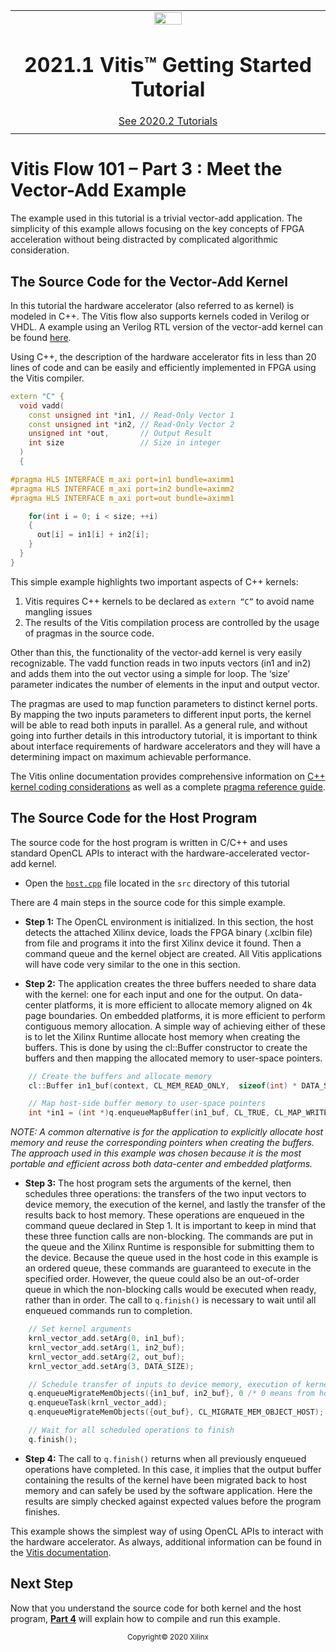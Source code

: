 <table class="sphinxhide">
 <tr>
   <td align="center"><img src="https://www.xilinx.com/content/dam/xilinx/imgs/press/media-kits/corporate/xilinx-logo.png" width="30%"/><h1>2021.1 Vitis™ Getting Started Tutorial</h1>
   <a href="https://github.com/Xilinx/Vitis-Tutorials/tree/2020.2">See 2020.2 Tutorials</a>
   </td>
 </tr>
 <tr>
 <td>
 </td>
 </tr>
</table>

# Vitis Flow 101 – Part 3 : Meet the Vector-Add Example

 The example used in this tutorial is a trivial vector-add application. The simplicity of this example allows focusing on the key concepts of FPGA acceleration without being distracted by complicated algorithmic consideration.

 

## The Source Code for the Vector-Add Kernel 

In this tutorial the hardware accelerator (also referred to as kernel) is modeled in C++. The Vitis flow also supports kernels coded in Verilog or VHDL. A example using an Verilog RTL version of the vector-add kernel can be found [here](https://github.com/Xilinx/Vitis_Accel_Examples/tree/master/rtl_kernels/rtl_vadd).

Using C++, the description of the hardware accelerator fits in less than 20 lines of code and can be easily and efficiently implemented in FPGA using the Vitis compiler.

```cpp
extern "C" {
  void vadd(
    const unsigned int *in1, // Read-Only Vector 1
    const unsigned int *in2, // Read-Only Vector 2
    unsigned int *out,       // Output Result
    int size                 // Size in integer
  )
  {

#pragma HLS INTERFACE m_axi port=in1 bundle=aximm1
#pragma HLS INTERFACE m_axi port=in2 bundle=aximm2
#pragma HLS INTERFACE m_axi port=out bundle=aximm1

    for(int i = 0; i < size; ++i)
    {
      out[i] = in1[i] + in2[i];
    }
  }
}
```


This simple example highlights two important aspects of C++ kernels:
1. Vitis requires C++ kernels to be declared as `extern “C”` to avoid name mangling issues
2. The results of the Vitis compilation process are controlled by the usage of pragmas in the source code. 

Other than this, the functionality of the vector-add kernel is very easily recognizable. The vadd function reads in two inputs vectors (in1 and in2) and adds them into the out vector using a simple for loop. The ‘size’ parameter indicates the number of elements in the input and output vector. 

The pragmas are used to map function parameters to distinct kernel ports. By mapping the two inputs parameters to different input ports, the kernel will be able to read both inputs in parallel. As a general rule, and without going into further details in this introductory tutorial, it is important to think about interface requirements of hardware accelerators and they will have a determining impact on maximum achievable performance.

The Vitis online documentation provides comprehensive information on [C++ kernel coding considerations](https://www.xilinx.com/html_docs/xilinx2021_1/vitis_doc/devckernels.html#rjk1519742919747) as well as a complete [pragma reference guide](https://www.xilinx.com/html_docs/xilinx2021_1/vitis_doc/hlspragmas.html#tfo1593136615570).




## The Source Code for the Host Program 

The source code for the host program is written in C/C++ and uses standard OpenCL APIs to interact with the hardware-accelerated vector-add kernel.

* Open the [`host.cpp`](./example/src/host.cpp) file located in the `src` directory of this tutorial

There are 4 main steps in the source code for this simple example.

* **Step 1:** The OpenCL environment is initialized. In this section, the host detects the attached Xilinx device, loads the FPGA binary (.xclbin file) from file and programs it into the first Xilinx device it found. Then a command queue and the kernel object are created. All Vitis applications will have code very similar to the one in this section.

* **Step 2:** The application creates the three buffers needed to share data with the kernel: one for each input and one for the output. On data-center platforms, it is more efficient to allocate memory aligned on 4k page boundaries. On embedded platforms, it is more efficient to perform contiguous memory allocation. A simple way of achieving either of these is to let the Xilinx Runtime allocate host memory when creating the buffers. This is done by using the cl::Buffer constructor to create the buffers and then mapping the allocated memory to user-space pointers.

```cpp
    // Create the buffers and allocate memory   
    cl::Buffer in1_buf(context, CL_MEM_READ_ONLY,  sizeof(int) * DATA_SIZE, NULL, &err);

    // Map host-side buffer memory to user-space pointers
    int *in1 = (int *)q.enqueueMapBuffer(in1_buf, CL_TRUE, CL_MAP_WRITE, 0, sizeof(int) * DATA_SIZE);
```

*NOTE: A common alternative is for the application to explicitly allocate host memory and reuse the corresponding pointers when creating the buffers. The approach used in this example was chosen because it is the most portable and efficient across both data-center and embedded platforms.*


* **Step 3:** The host program sets the arguments of the kernel, then schedules three operations: the transfers of the two input vectors to device memory, the execution of the kernel, and lastly the transfer of the results back to host memory. These operations are enqueued in the command queue declared in Step 1. It is important to keep in mind that these three function calls are non-blocking. The commands are put in the queue and the Xilinx Runtime is responsible for submitting them to the device. Because the queue used in the host code in this example is an ordered queue, these commands are guaranteed to execute in the specified order. However, the queue could also be an out-of-order queue in which the non-blocking calls would be executed when ready, rather than in order. The call to `q.finish()` is necessary to wait until all enqueued commands run to completion. 

```cpp
    // Set kernel arguments
    krnl_vector_add.setArg(0, in1_buf);
    krnl_vector_add.setArg(1, in2_buf);
    krnl_vector_add.setArg(2, out_buf);
    krnl_vector_add.setArg(3, DATA_SIZE);

    // Schedule transfer of inputs to device memory, execution of kernel, and transfer of outputs back to host memory
    q.enqueueMigrateMemObjects({in1_buf, in2_buf}, 0 /* 0 means from host*/); 
    q.enqueueTask(krnl_vector_add);
    q.enqueueMigrateMemObjects({out_buf}, CL_MIGRATE_MEM_OBJECT_HOST);

    // Wait for all scheduled operations to finish
    q.finish();
```

* **Step 4:** The call to `q.finish()` returns when all previously enqueued operations have completed. In this case, it implies that the output buffer containing the results of the kernel have been migrated back to host memory and can safely be used by the software application. Here the results are simply checked against expected values before the program finishes.

This example shows the simplest way of using OpenCL APIs to interact with the hardware accelerator. As always, additional information can be found in the [Vitis documentation](https://www.xilinx.com/html_docs/xilinx2020_2/vitis_doc/devhostapp.html#vpy1519742402284). 



## Next Step

Now that you understand the source code for both kernel and the host program, [**Part 4**](./Part4.md) will explain how to compile and run this example.

 

<p align="center"><sup>Copyright&copy; 2020 Xilinx</sup></p>

